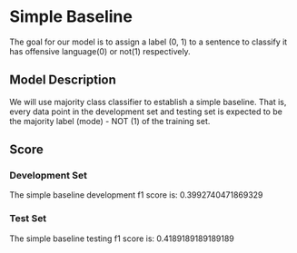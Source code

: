 # Simple Baseline
The goal for our model is to assign a label (0, 1) to a sentence to classify it has offensive language(0) or not(1) respectively.

## Model Description
We will use majority class classifier to establish a simple baseline. That is, every data point in the development set and testing set is expected to be the majority label (mode) - NOT (1) of the training set.

## Score

### Development Set
The simple baseline development f1 score is: 0.3992740471869329

### Test Set
The simple baseline testing f1 score is: 0.4189189189189189
